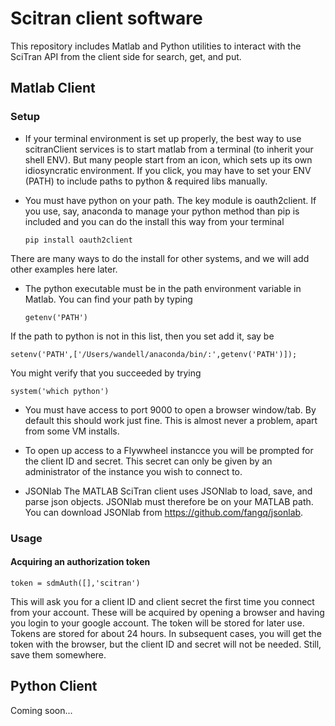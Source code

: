 # Scitran client software

This repository includes Matlab and Python utilities to interact with the SciTran API from the client side for search, get, and put.

## Matlab Client

### Setup

* If your terminal environment is set up properly, the best way to use scitranClient services is to start matlab from a terminal (to inherit your shell ENV). But many people start from an icon, which sets up its own idiosyncratic environment. If you click, you may have to set your ENV (PATH) to include paths to python & required libs manually.

* You must have python on your path. The key module is oauth2client.  If you use, say, anaconda to manage your python method than pip is included and you can do the install this way from your terminal
   ```
   pip install oauth2client
   ```
There are many ways to do the install for other systems, and we will add other examples here later.

* The python executable must be in the path environment variable in Matlab.  You can find your path by typing
   ```
   getenv('PATH')
   ```
If the path to python is not in this list, then you set add it, say be
   ```
   setenv('PATH',['/Users/wandell/anaconda/bin/:',getenv('PATH')]);
   ```
You might verify that you succeeded by trying
   ```
   system('which python')
   ```
* You must have access to port 9000 to open a browser window/tab. By default this should work just fine. This is almost never a problem, apart from some VM installs.

* To open up access to a Flywwheel instancce you will be prompted for the client ID and secret.
This secret can only be given by an administrator of the instance you wish to connect to.

* JSONlab
The MATLAB SciTran client uses JSONlab to load, save, and parse json objects. JSONlab must therefore be on your MATLAB path. You can download JSONlab from https://github.com/fangq/jsonlab.

### Usage
#### Acquiring an authorization token

```token = sdmAuth([],'scitran')```

This will ask you for a client ID and client secret the first time you connect from your account.  These will be acquired by opening a browser and having you login to your google account. The token will be stored for later use. Tokens are stored for about 24 hours. In subsequent cases, you will get the token with the browser, but the client ID and secret will not be needed.  Still, save them somewhere.


## Python Client
Coming soon...
